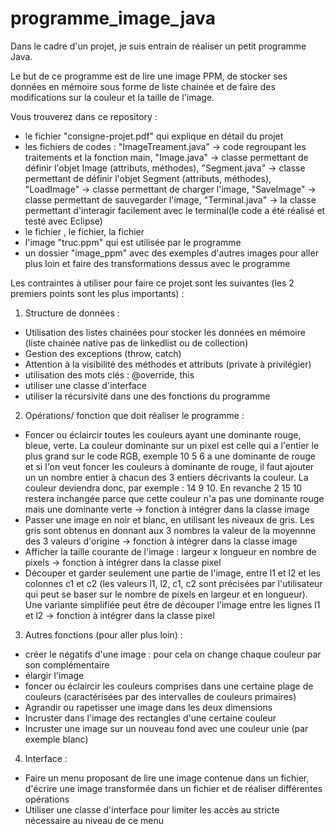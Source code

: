 # programme_image_java

Dans le cadre d'un projet, je suis entrain de réaliser un petit programme Java. 

Le but de ce programme est de lire une image PPM, de stocker ses données en mémoire sous forme de liste chainée et de faire des modifications sur la couleur et la taille de l'image. 

Vous trouverez dans ce repository : 
* le fichier "consigne-projet.pdf" qui explique en détail du projet 
* les fichiers de codes : "ImageTreament.java" -> code regroupant les traitements et la fonction main, "Image.java" -> classe permettant de définir l'objet Image (attributs, méthodes),  "Segment.java" -> classe permettant de définir l'objet Segment (attributs, méthodes), "LoadImage" -> classe permettant de charger l'image, "SaveImage" -> classe permettant de sauvegarder l'image, "Terminal.java" -> la classe permettant d'interagir facilement avec le terminal(le code a été réalisé et testé avec Eclipse)
* le fichier , le fichier, la fichier 
* l'image "truc.ppm" qui est utilisée par le programme 
* un dossier "image_ppm" avec des exemples d'autres images pour aller plus loin et faire des transformations dessus avec le programme

Les contraintes à utiliser pour faire ce projet sont les suivantes (les 2 premiers points sont les plus importants) : 

1. Structure de données : 
* Utilisation des listes chainées pour stocker les données en mémoire (liste chainée native pas de linkedlist ou de collection)
* Gestion des exceptions (throw, catch)
* Attention à la visibilité des méthodes et attributs (private à privilégier)
* utilisation des mots clés : @override, this
* utiliser une classe d'interface
* utiliser la récursivité dans une des fonctions du programme

2. Opérations/ fonction que doit réaliser le programme : 
* Foncer ou éclaircir toutes les couleurs ayant une dominante rouge, bleue, verte. La couleur dominante sur un pixel est celle qui a l'entier le plus grand sur le code RGB, exemple 10 5 6 a une dominante de rouge et si l'on veut foncer les couleurs à dominante de rouge, il faut ajouter un un nombre entier à chacun des 3 entiers décrivants la couleur. La couleur deviendra donc, par exemple : 14 9 10. En revanche 2 15 10 restera inchangée parce que cette couleur n'a pas une dominante rouge mais une dominante verte -> fonction à intégrer dans la classe image 
* Passer une image en noir et blanc, en utilisant les niveaux de gris. Les gris sont obtenus en donnant aux 3 nombres la valeur de la moyennne des 3 valeurs d'origine -> fonction à intégrer dans la classe image 
* Afficher la taille courante de l'image : largeur x longueur en nombre de pixels -> fonction à intégrer dans la classe pixel
* Découper et garder seulement une partie de l'image, entre l1 et l2 et les colonnes c1 et c2 (les valeurs l1, l2, c1, c2 sont précisées par l'utilisateur qui peut se baser sur le nombre de pixels en largeur et en longueur). Une variante simplifiée peut être de découper l'image entre les lignes l1 et l2 -> fonction à intégrer dans la classe pixel

3. Autres fonctions (pour aller plus loin) : 
* créer le négatifs d'une image : pour cela on change chaque couleur par son complémentaire
* élargir l'image
* foncer ou éclaircir les couleurs comprises dans une certaine plage de couleurs (caractérisées par des intervalles de couleurs primaires) 
* Agrandir ou rapetisser une image dans les deux dimensions
* Incruster dans l'image des rectangles d'une certaine couleur 
* Incruster une image sur un nouveau fond avec une couleur unie (par exemple blanc)

4. Interface : 
* Faire un menu proposant de lire une image contenue dans un fichier, d'écrire une image transformée dans un fichier et de réaliser différentes opérations
* Utiliser une classe d'interface pour limiter les accès au stricte nécessaire au niveau de ce menu 
